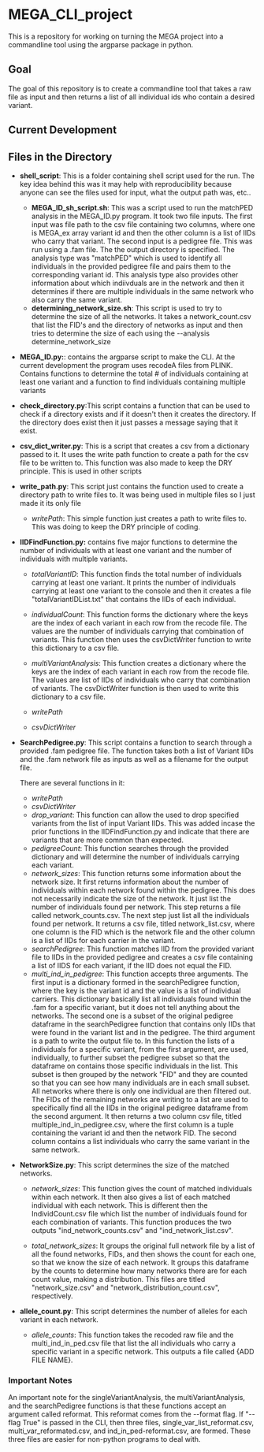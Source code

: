 # MEGA_CLI_project

This is a repository for working on turning the MEGA project into a commandline tool using the argparse package in python.

## Goal

The goal of this repository is to create a commandline tool that takes a raw file as input and then returns a list of all individual ids who contain a desired variant.

## Current Development

## Files in the Directory

- **shell_script**: This is a folder containing shell script used for the run. The key idea behind this was it may help with reproducibility because anyone can see the files used for input, what the output path was, etc..

  - **MEGA_ID_sh_script.sh**: This was a script used to run the matchPED analysis in the MEGA_ID.py program. It took two file inputs. The first input was file path to the csv file containing two columns, where one is MEGA_ex array variant id and then the other column is a list of IIDs who carry that variant. The second input is a pedigree file. This was run using a .fam file. The the output directory is specified. The analysis type was "matchPED" which is used to identify all individuals in the provided pedigree file and pairs them to the corresponding variant id. This analysis type also provides other information about which indiivduals are in the network and then it determines if there are multiple individuals in the same network who also carry the same variant.

  * **determining_network_size.sh**: This script is used to try to determine the size of all the networks. It takes a network_count.csv that list the FID's and the directory of networks as input and then tries to determine the size of each using the --analysis determine_network_size

* **MEGA_ID.py:**: contains the argparse script to make the CLI. At the current development the program uses recodeA files from PLINK. Contains functions to determine the total # of individuals containing at least one variant and a function to find individuals containing multiple variants

* **check_directory.py**:This script contains a function that can be used to check if a directory exists and if it doesn't then it creates the directory. If the directory does exist then it just passes a message saying that it exist.

* **csv_dict_writer.py**: This is a script that creates a csv from a dictionary passed to it. It uses the write path function to create a path for the csv file to be written to. This function was also made to keep the DRY principle. This is used in other scripts

* **write_path.py**: This script just contains the function used to create a directory path to write files to. It was being used in multiple files so I just made it its only file

  - _writePath_: This simple function just creates a path to write files to. This was doing to keep the DRY principle of coding.

* **IIDFindFunction.py:** contains five major functions to determine the number of individuals with at least one variant and the number of individuals with multiple variants.

  - _totalVariantID_: This function finds the total number of individuals carrying at least one variant. It prints the number of individuals carrying at least one variant to the console and then it creates a file "totalVariantIDList.txt" that contains the IIDs of each individual.

  * _individualCount_: This function forms the dictionary where the keys are the index of each variant in each row from the recode file. The values are the number of individuals carrying that combination of variants. This function then uses the csvDictWriter function to write this dictionary to a csv file.

  * _multiVariantAnalysis_: This function creates a dictionary where the keys are the index of each variant in each row from the recode file. The values are list of IIDs of individuals who carry that combination of variants. The csvDictWriter function is then used to write this dictionary to a csv file.

  * _writePath_

  * _csvDictWriter_

- **SearchPedigree.py**: This script contains a function to search through a provided .fam pedigree file. The function takes both a list of Variant IIDs and the .fam network file as inputs as well as a filename for the output file.

  There are several functions in it:

  - _writePath_

  * _csvDictWriter_

  - _drop_variant_: This function can allow the used to drop specified variants from the list of input Variant IIDs. This was added incase the prior functions in the IIDFindFunction.py and indicate that there are variants that are more common than expected.

  * _pedigreeCount_: This function searches through the provided dictionary and will determine the number of individuals carrying each variant.

  - _network_sizes_: This function returns some information about the network size. It first returns information about the number of individuals within each network found within the pedigree. This does not necessarily indicate the size of the network. It just list the number of individuals found per network. This step returns a file called network_counts.csv. The next step just list all the individuals found per network. It returns a csv file, titled network_list.csv, where one column is the FID which is the network file and the other column is a list of IIDs for each carrier in the variant.

  * _searchPedigree_: This function matches IID from the provided variant file to IIDs in the provided pedigree and creates a csv file containing a list of IIDS for each variant, if the IID does not equal the FID.

  - _multi_ind_in_pedigree_: This function accepts three arguments. The first input is a dictionary formed in the searchPedigree function, where the key is the variant id and the value is a list of individual carriers. This dictionary basically list all individuals found within the .fam for a specific variant, but it does not tell anything about the networks. The second one is a subset of the original pedigree dataframe in the searchPedigree function that contains only IIDs that were found in the variant list and in the pedigree. The third argument is a path to write the output file to. In this function the lists of a individuals for a specific variant, from the first argument, are used, individually, to further subset the pedigree subset so that the dataframe on contains those specific individuals in the list. This subset is then grouped by the network "FID" and they are counted so that you can see how many individuals are in each small subset. All networks where there is only one individual are then filtered out. The FIDs of the remaining networks are writing to a list are used to specifically find all the IIDs in the original pedigree dataframe from the second argument. It then returns a two column csv file, titled multiple_ind_in_pedigree.csv, where the first column is a tuple containing the variant id and then the network FID. The second column contains a list individuals who carry the same variant in the same network.

* **NetworkSize.py**: This script determines the size of the matched networks.

  - _network_sizes_: This function gives the count of matched individuals within each network. It then also gives a list of each matched individual with each network. This is different then the IndividCount.csv file which list the number of individuals found for each combination of variants. This function produces the two outputs "ind_network_counts.csv" and "ind_network_list.csv".

  - _total_network_sizes_: It groups the original full network file by a list of all the found networks, FIDs, and then shows the count for each one, so that we know the size of each network. It groups this dataframe by the counts to determine how many networks there are for each count value, making a distribution. This files are titled "network_size.csv" and "network_distribution_count.csv", respectively.

* **allele_count.py**: This script determines the number of alleles for each variant in each network.

  - _allele_counts_: This function takes the recoded raw file and the multi_ind_in_ped.csv file that list the all individuals who carry a specific variant in a specific network. This outputs a file called {ADD FILE NAME}.

### Important Notes

An important note for the singleVariantAnalysis, the multiVariantAnalysis, and the searchPedigree functions is that these functions accept an argument called reformat. This reformat comes from the --format flag. If "--flag True" is passed in the CLI, then three files, single_var_list_reformat.csv, multi_var_reformated.csv, and ind_in_ped-reformat.csv, are formed. These three files are easier for non-python programs to deal with.
